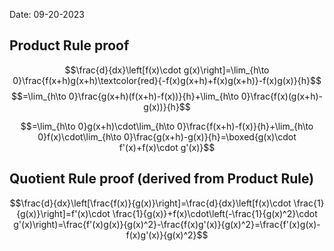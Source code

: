 Date: 09-20-2023
## Product Rule proof

$$\frac{d}{dx}\left[f(x)\cdot g(x)\right]=\lim_{h\to 0}\frac{f(x+h)g(x+h)\textcolor{red}{-f(x)g(x+h)+f(x)g(x+h)}-f(x)g(x)}{h}$$
$$=\lim_{h\to 0}\frac{g(x+h)(f(x+h)-f(x))}{h}+\lim_{h\to 0}\frac{f(x)(g(x+h)-g(x))}{h}$$

$$=\lim_{h\to 0}g(x+h)\cdot\lim_{h\to 0}\frac{f(x+h)-f(x)}{h}+\lim_{h\to 0}f(x)\cdot\lim_{h\to 0}\frac{g(x+h)-g(x)}{h}=\boxed{g(x)\cdot f'(x)+f(x)\cdot g'(x)}$$
## Quotient Rule proof (derived from Product Rule)

$$\frac{d}{dx}\left[\frac{f(x)}{g(x)}\right]=\frac{d}{dx}\left[f(x)\cdot \frac{1}{g(x)}\right]=f'(x)\cdot \frac{1}{g(x)}+f(x)\cdot\left(-\frac{1}{g(x)^2}\cdot g'(x)\right)=\frac{f'(x)g(x)}{g(x)^2}-\frac{f(x)g'(x)}{g(x)^2}=\frac{f'(x)g(x)-f(x)g'(x)}{g(x)^2}$$
